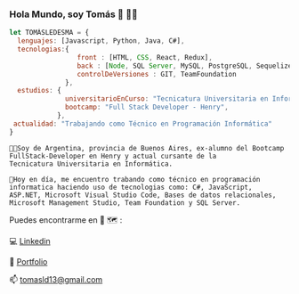 ### Hola Mundo, soy Tomás 👋 👨‍💻

```javascript
let TOMÁSLEDESMA = {
  lenguajes: [Javascript, Python, Java, C#],
  tecnologias:{
                 front : [HTML, CSS, React, Redux], 
                 back : [Node, SQL Server, MySQL, PostgreSQL, Sequelize, Express, .NET], 
                 controlDeVersiones : GIT, TeamFoundation
              },
  estudios: {
              universitarioEnCurso: "Tecnicatura Universitaria en Informática - UNGS",
              bootcamp: "Full Stack Developer - Henry",
            },
 actualidad: "Trabajando como Técnico en Programación Informática"
}
```
    👨‍💻Soy de Argentina, provincia de Buenos Aires, ex-alumno del Bootcamp FullStack-Developer en Henry y actual cursante de la 
    Tecnicatura Universitaria en Informática. 
    
    🚀Hoy en día, me encuentro trabando como técnico en programación informatica haciendo uso de tecnologias como: C#, JavaScript, 
    ASP.NET, Microsoft Visual Studio Code, Bases de datos relacionales, Microsoft Management Studio, Team Foundation y SQL Server.
    
Puedes encontrarme en 📱 🗺️ :

💻 [Linkedin](https://www.linkedin.com/in/ptomasledesma/)

💼 [Portfolio](https://tomas-ledesma.vercel.app/)

📫 tomasld13@gmail.com
<!--
**tomasld13/tomasld13** is a ✨ _special_ ✨ repository because its `README.md` (this file) appears on your GitHub profile.

Here are some ideas to get you started:

- 🔭 I’m currently working on ...
- 🌱 I’m currently learning ...
- 👯 I’m looking to collaborate on ...
- 🤔 I’m looking for help with ...
- 💬 Ask me about ...
- 📫 How to reach me: ...
- 😄 Pronouns: ...
- ⚡ Fun fact: ...
-->
